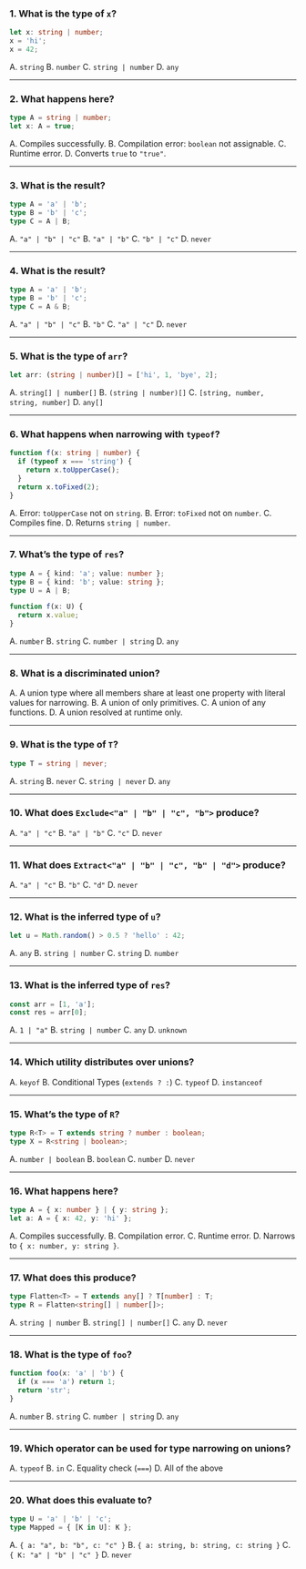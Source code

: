 ### 1. What is the type of `x`?

```ts
let x: string | number;
x = 'hi';
x = 42;
```

A. `string`
B. `number`
C. `string | number`
D. `any`

---

### 2. What happens here?

```ts
type A = string | number;
let x: A = true;
```

A. Compiles successfully.
B. Compilation error: `boolean` not assignable.
C. Runtime error.
D. Converts `true` to `"true"`.

---

### 3. What is the result?

```ts
type A = 'a' | 'b';
type B = 'b' | 'c';
type C = A | B;
```

A. `"a" | "b" | "c"`
B. `"a" | "b"`
C. `"b" | "c"`
D. `never`

---

### 4. What is the result?

```ts
type A = 'a' | 'b';
type B = 'b' | 'c';
type C = A & B;
```

A. `"a" | "b" | "c"`
B. `"b"`
C. `"a" | "c"`
D. `never`

---

### 5. What is the type of `arr`?

```ts
let arr: (string | number)[] = ['hi', 1, 'bye', 2];
```

A. `string[] | number[]`
B. `(string | number)[]`
C. `[string, number, string, number]`
D. `any[]`

---

### 6. What happens when narrowing with `typeof`?

```ts
function f(x: string | number) {
  if (typeof x === 'string') {
    return x.toUpperCase();
  }
  return x.toFixed(2);
}
```

A. Error: `toUpperCase` not on `string`.
B. Error: `toFixed` not on `number`.
C. Compiles fine.
D. Returns `string | number`.

---

### 7. What’s the type of `res`?

```ts
type A = { kind: 'a'; value: number };
type B = { kind: 'b'; value: string };
type U = A | B;

function f(x: U) {
  return x.value;
}
```

A. `number`
B. `string`
C. `number | string`
D. `any`

---

### 8. What is a **discriminated union**?

A. A union type where all members share at least one property with literal values for narrowing.
B. A union of only primitives.
C. A union of any functions.
D. A union resolved at runtime only.

---

### 9. What is the type of `T`?

```ts
type T = string | never;
```

A. `string`
B. `never`
C. `string | never`
D. `any`

---

### 10. What does `Exclude<"a" | "b" | "c", "b">` produce?

A. `"a" | "c"`
B. `"a" | "b"`
C. `"c"`
D. `never`

---

### 11. What does `Extract<"a" | "b" | "c", "b" | "d">` produce?

A. `"a" | "c"`
B. `"b"`
C. `"d"`
D. `never`

---

### 12. What is the inferred type of `u`?

```ts
let u = Math.random() > 0.5 ? 'hello' : 42;
```

A. `any`
B. `string | number`
C. `string`
D. `number`

---

### 13. What is the inferred type of `res`?

```ts
const arr = [1, 'a'];
const res = arr[0];
```

A. `1 | "a"`
B. `string | number`
C. `any`
D. `unknown`

---

### 14. Which utility distributes over unions?

A. `keyof`
B. Conditional Types (`extends ? :`)
C. `typeof`
D. `instanceof`

---

### 15. What’s the type of `R`?

```ts
type R<T> = T extends string ? number : boolean;
type X = R<string | boolean>;
```

A. `number | boolean`
B. `boolean`
C. `number`
D. `never`

---

### 16. What happens here?

```ts
type A = { x: number } | { y: string };
let a: A = { x: 42, y: 'hi' };
```

A. Compiles successfully.
B. Compilation error.
C. Runtime error.
D. Narrows to `{ x: number, y: string }`.

---

### 17. What does this produce?

```ts
type Flatten<T> = T extends any[] ? T[number] : T;
type R = Flatten<string[] | number[]>;
```

A. `string | number`
B. `string[] | number[]`
C. `any`
D. `never`

---

### 18. What is the type of `foo`?

```ts
function foo(x: 'a' | 'b') {
  if (x === 'a') return 1;
  return 'str';
}
```

A. `number`
B. `string`
C. `number | string`
D. `any`

---

### 19. Which operator can be used for **type narrowing on unions**?

A. `typeof`
B. `in`
C. Equality check (`===`)
D. All of the above

---

### 20. What does this evaluate to?

```ts
type U = 'a' | 'b' | 'c';
type Mapped = { [K in U]: K };
```

A. `{ a: "a", b: "b", c: "c" }`
B. `{ a: string, b: string, c: string }`
C. `{ K: "a" | "b" | "c" }`
D. `never`
